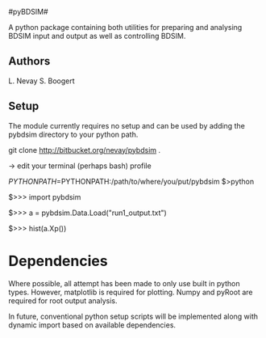#pyBDSIM#

A python package containing both utilities for preparing and analysing BDSIM input and output as well as controlling BDSIM.

## Authors ##

L. Nevay
S. Boogert

## Setup ##
The module currently requires no setup and can be used by adding the pybdsim directory to your python path.

git clone http://bitbucket.org/nevay/pybdsim .

-> edit your terminal (perhaps bash) profile

$PYTHONPATH=$PYTHONPATH:/path/to/where/you/put/pybdsim
$>python

$>>> import pybdsim

$>>> a = pybdsim.Data.Load("run1_output.txt")

$>>> hist(a.Xp())

# Dependencies #
Where possible, all attempt has been made to only use built in python types.  However, matplotlib is required for plotting.  Numpy and pyRoot are required for root output analysis.

In future, conventional python setup scripts will be implemented along with dynamic import based on available dependencies.